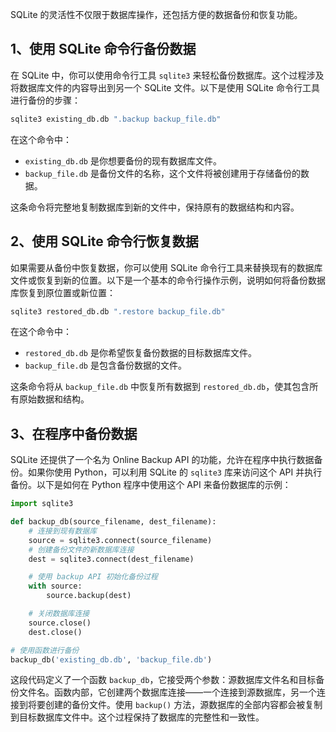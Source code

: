 SQLite 的灵活性不仅限于数据库操作，还包括方便的数据备份和恢复功能。

## 1、使用 SQLite 命令行备份数据

在 SQLite 中，你可以使用命令行工具 `sqlite3` 来轻松备份数据库。这个过程涉及将数据库文件的内容导出到另一个 SQLite 文件。以下是使用 SQLite 命令行工具进行备份的步骤：

```bash
sqlite3 existing_db.db ".backup backup_file.db"
```

在这个命令中：
- `existing_db.db` 是你想要备份的现有数据库文件。
- `backup_file.db` 是备份文件的名称，这个文件将被创建用于存储备份的数据。

这条命令将完整地复制数据库到新的文件中，保持原有的数据结构和内容。

## 2、使用 SQLite 命令行恢复数据

如果需要从备份中恢复数据，你可以使用 SQLite 命令行工具来替换现有的数据库文件或恢复到新的位置。以下是一个基本的命令行操作示例，说明如何将备份数据库恢复到原位置或新位置：

```bash
sqlite3 restored_db.db ".restore backup_file.db"
```

在这个命令中：
- `restored_db.db` 是你希望恢复备份数据的目标数据库文件。
- `backup_file.db` 是包含备份数据的文件。

这条命令将从 `backup_file.db` 中恢复所有数据到 `restored_db.db`，使其包含所有原始数据和结构。

## 3、在程序中备份数据

SQLite 还提供了一个名为 Online Backup API 的功能，允许在程序中执行数据备份。如果你使用 Python，可以利用 SQLite 的 `sqlite3` 库来访问这个 API 并执行备份。以下是如何在 Python 程序中使用这个 API 来备份数据库的示例：

```python
import sqlite3

def backup_db(source_filename, dest_filename):
    # 连接到现有数据库
    source = sqlite3.connect(source_filename)
    # 创建备份文件的新数据库连接
    dest = sqlite3.connect(dest_filename)

    # 使用 backup API 初始化备份过程
    with source:
        source.backup(dest)

    # 关闭数据库连接
    source.close()
    dest.close()

# 使用函数进行备份
backup_db('existing_db.db', 'backup_file.db')
```

这段代码定义了一个函数 `backup_db`，它接受两个参数：源数据库文件名和目标备份文件名。函数内部，它创建两个数据库连接——一个连接到源数据库，另一个连接到将要创建的备份文件。使用 `backup()` 方法，源数据库的全部内容都会被复制到目标数据库文件中。这个过程保持了数据库的完整性和一致性。
